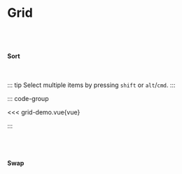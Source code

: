 # Grid



<script setup>

  import 'dndrxjs/dist/styles.css'
  import { defineClientComponent } from 'vitepress'

  const GridDemo = defineClientComponent(() => {
    return import('./grid-demo.vue')
  })
  const GridDemoSwap = defineClientComponent(() => {
    return import('./grid-demo-swap.vue')
  })

  


</script>

<br>
<br>

#### Sort
<br>



<GridDemo></GridDemo>

::: tip
Select multiple items by pressing `shift` or `alt`/`cmd`.
:::

::: code-group

<<< grid-demo.vue{vue}

::: 


<br><br>

#### Swap
<br>
<GridDemoSwap></GridDemoSwap>

